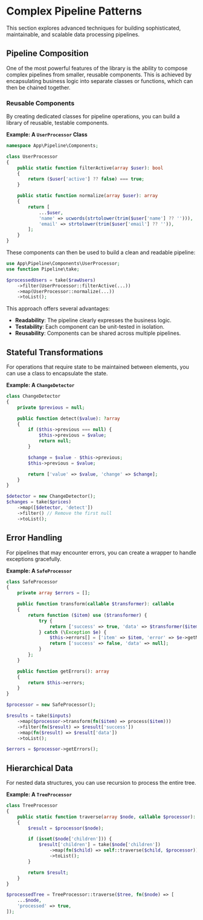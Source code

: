 # Complex Pipeline Patterns

This section explores advanced techniques for building sophisticated, maintainable, and scalable data processing pipelines.

## Pipeline Composition

One of the most powerful features of the library is the ability to compose complex pipelines from smaller, reusable components. This is achieved by encapsulating business logic into separate classes or functions, which can then be chained together.

### Reusable Components

By creating dedicated classes for pipeline operations, you can build a library of reusable, testable components.

**Example: A `UserProcessor` Class**

```php
namespace App\Pipeline\Components;

class UserProcessor
{
    public static function filterActive(array $user): bool
    {
        return ($user['active'] ?? false) === true;
    }

    public static function normalize(array $user): array
    {
        return [
            ...$user,
            'name' => ucwords(strtolower(trim($user['name'] ?? ''))),
            'email' => strtolower(trim($user['email'] ?? '')),
        ];
    }
}
```

These components can then be used to build a clean and readable pipeline:

```php
use App\Pipeline\Components\UserProcessor;
use function Pipeline\take;

$processedUsers = take($rawUsers)
    ->filter(UserProcessor::filterActive(...))
    ->map(UserProcessor::normalize(...))
    ->toList();
```

This approach offers several advantages:

-   **Readability**: The pipeline clearly expresses the business logic.
-   **Testability**: Each component can be unit-tested in isolation.
-   **Reusability**: Components can be shared across multiple pipelines.

## Stateful Transformations

For operations that require state to be maintained between elements, you can use a class to encapsulate the state.

**Example: A `ChangeDetector`**

```php
class ChangeDetector
{
    private $previous = null;

    public function detect($value): ?array
    {
        if ($this->previous === null) {
            $this->previous = $value;
            return null;
        }

        $change = $value - $this->previous;
        $this->previous = $value;

        return ['value' => $value, 'change' => $change];
    }
}

$detector = new ChangeDetector();
$changes = take($prices)
    ->map([$detector, 'detect'])
    ->filter() // Remove the first null
    ->toList();
```

## Error Handling

For pipelines that may encounter errors, you can create a wrapper to handle exceptions gracefully.

**Example: A `SafeProcessor`**

```php
class SafeProcessor
{
    private array $errors = [];

    public function transform(callable $transformer): callable
    {
        return function ($item) use ($transformer) {
            try {
                return ['success' => true, 'data' => $transformer($item)];
            } catch (\Exception $e) {
                $this->errors[] = ['item' => $item, 'error' => $e->getMessage()];
                return ['success' => false, 'data' => null];
            }
        };
    }

    public function getErrors(): array
    {
        return $this->errors;
    }
}

$processor = new SafeProcessor();

$results = take($inputs)
    ->map($processor->transform(fn($item) => process($item)))
    ->filter(fn($result) => $result['success'])
    ->map(fn($result) => $result['data'])
    ->toList();

$errors = $processor->getErrors();
```

## Hierarchical Data

For nested data structures, you can use recursion to process the entire tree.

**Example: A `TreeProcessor`**

```php
class TreeProcessor
{
    public static function traverse(array $node, callable $processor): array
    {
        $result = $processor($node);

        if (isset($node['children'])) {
            $result['children'] = take($node['children'])
                ->map(fn($child) => self::traverse($child, $processor))
                ->toList();
        }

        return $result;
    }
}

$processedTree = TreeProcessor::traverse($tree, fn($node) => [
    ...$node,
    'processed' => true,
]);
```
